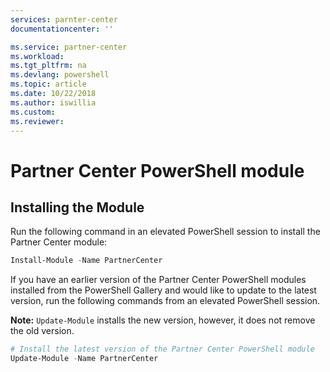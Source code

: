 ```yaml
---
services: parnter-center
documentationcenter: ''

ms.service: partner-center
ms.workload: 
ms.tgt_pltfrm: na
ms.devlang: powershell
ms.topic: article
ms.date: 10/22/2018
ms.author: iswillia
ms.custom:
ms.reviewer:
---
```


# Partner Center PowerShell module

## Installing the Module

Run the following command in an elevated PowerShell session to install the Partner Center module:

```powershell
Install-Module -Name PartnerCenter
```

If you have an earlier version of the Partner Center PowerShell modules installed from the PowerShell Gallery and would like to update to the latest version, run the following commands from an elevated PowerShell session.

**Note:** `Update-Module` installs the new version, however, it does not remove the old version.

```powershell
# Install the latest version of the Partner Center PowerShell module
Update-Module -Name PartnerCenter
```